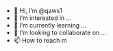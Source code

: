 - 👋 Hi, I’m @qaws1
- 👀 I’m interested in ...
- 🌱 I’m currently learning ...
- 💞️ I’m looking to collaborate on ...
- 📫 How to reach m
